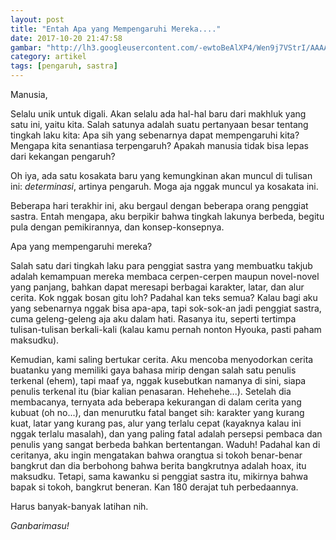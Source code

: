 ```yaml
---
layout: post
title: "Entah Apa yang Mempengaruhi Mereka...."
date: 2017-10-20 21:47:58
gambar: "http://lh3.googleusercontent.com/-ewtoBeAlXP4/Wen9j7VStrI/AAAAAAAACg8/KJJ2tDaaYMgewQVa49rgMm6BaBX8GFBdQCLcBGAs/s900/tidak-memiliki-hobi-700x394.png"
category: artikel
tags: [pengaruh, sastra]
---
```


Manusia,

Selalu unik untuk digali. Akan selalu ada hal-hal baru dari makhluk yang satu ini, yaitu kita. Salah satunya adalah suatu pertanyaan besar tentang tingkah laku kita: Apa sih yang sebenarnya dapat mempengaruhi kita? Mengapa kita senantiasa terpengaruh? Apakah manusia tidak bisa lepas dari kekangan pengaruh?

Oh iya, ada satu kosakata baru yang kemungkinan akan muncul di tulisan ini: _determinasi_, artinya pengaruh. Moga aja nggak muncul ya kosakata ini.

Beberapa hari terakhir ini, aku bergaul dengan beberapa orang penggiat sastra. Entah mengapa, aku berpikir bahwa tingkah lakunya berbeda, begitu pula dengan pemikirannya, dan konsep-konsepnya.

Apa yang mempengaruhi mereka?

Salah satu dari tingkah laku para penggiat sastra yang membuatku takjub adalah kemampuan mereka membaca cerpen-cerpen maupun novel-novel yang panjang, bahkan dapat meresapi berbagai karakter, latar, dan alur cerita. Kok nggak bosan gitu loh? Padahal kan teks semua? Kalau bagi aku yang sebenarnya nggak bisa apa-apa, tapi sok-sok-an jadi penggiat sastra, cuma geleng-geleng aja aku dalam hati. Rasanya itu, seperti tertimpa tulisan-tulisan berkali-kali (kalau kamu pernah nonton Hyouka, pasti paham maksudku).

Kemudian, kami saling bertukar cerita. Aku mencoba menyodorkan cerita buatanku yang memiliki gaya bahasa mirip dengan salah satu penulis terkenal (ehem), tapi maaf ya, nggak kusebutkan namanya di sini, siapa penulis terkenal itu (biar kalian penasaran. Hehehehe...). Setelah dia membacanya, ternyata ada beberapa kekurangan di dalam cerita yang kubuat (oh no...), dan menurutku fatal banget sih: karakter yang kurang kuat, latar yang kurang pas, alur yang terlalu cepat (kayaknya kalau ini nggak terlalu masalah), dan yang paling fatal adalah persepsi pembaca dan penulis yang sangat berbeda bahkan bertentangan. Waduh! Padahal kan di ceritanya, aku ingin mengatakan bahwa orangtua si tokoh benar-benar bangkrut dan dia berbohong bahwa berita bangkrutnya adalah hoax, itu maksudku. Tetapi, sama kawanku si penggiat sastra itu, mikirnya bahwa bapak si tokoh, bangkrut beneran. Kan 180 derajat tuh perbedaannya.

Harus banyak-banyak latihan nih.

_Ganbarimasu!_
